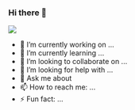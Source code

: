 ### Hi there 👋

<!--
**MayankMani00/MayankMani00** is a ✨ _special_ ✨ repository because its `README.md` (this file) appears on your GitHub profile.

Here are some ideas to get you started:
-->

![](https://komarev.com/ghpvc/?username=your-github-username)
- 🔭 I’m currently working on ...
- 🌱 I’m currently learning ...
- 👯 I’m looking to collaborate on ...
- 🤔 I’m looking for help with ...
- 💬 Ask me about 
- 📫 How to reach me: ...
- ⚡ Fun fact: ...

